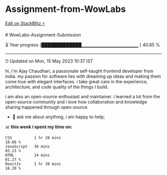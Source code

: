 # Assignment-from-WowLabs

[Edit on StackBlitz ⚡️](https://stackblitz.com/edit/stackblitz-starters-nsq38m)

﻿# WowLabs-Assignment-Submission
<!--  Live : <a href="https://specscart-assignment.netlify.app/" target="_blank">Demo</a>
 -->
⏳ Year progress {█████████████▁▁▁▁▁▁▁▁▁▁▁▁▁▁▁▁▁ } 40.85 %

---

⏰ Updated on Mon, 15 May 2023 10:37 IST

hi, i'm Ajay Chaudhari, a passionate self-taught frontend developer from india. my passion for software lies with dreaming up ideas and making them come true with elegant interfaces. i take great care in the experience, architecture, and code quality of the things I build.

i am also an open-source enthusiast and maintainer. i learned a lot from the open-source community and i love how collaboration and knowledge sharing happened through open-source.
  
- 💬 ask me about anything, i am happy to help;

📊 **this week i spent my time on:**
<!--START_SECTION:waka-->

```text
CSS          1 hr 28 mins    
18.66 %
JavaScript   36 mins        
03.23 %
HTML         14 mins         
01.27 %
ReactJs      1 hr 30 mins    
18.20 %
```
